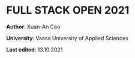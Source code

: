 # FULL STACK OPEN 2021

**Author**: Xuan-An Cao

**University**: Vaasa University of Applied Sciences

**Last edited**: 13.10.2021
